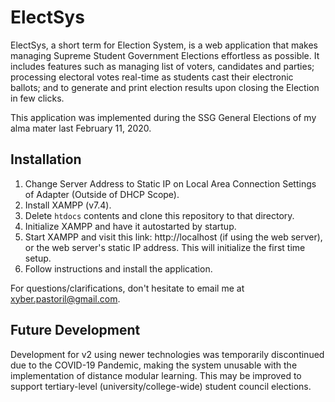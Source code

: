 # ElectSys

ElectSys, a short term for Election System, is a web application that makes managing Supreme Student Government Elections effortless as possible. It includes features such as managing list of voters, candidates and parties; processing electoral votes real-time as students cast their electronic ballots; and to generate and print election results upon closing the Election in few clicks.

This application was implemented during the SSG General Elections of my alma mater last February 11, 2020. 

## Installation

1. Change Server Address to Static IP on Local Area Connection Settings of Adapter (Outside of DHCP Scope).
2. Install XAMPP (v7.4).
3. Delete `htdocs` contents and clone this repository to that directory.
4. Initialize XAMPP and have it autostarted by startup.
5. Start XAMPP and visit this link: http://localhost (if using the web server), or the web server's static IP address. This will initialize the first time setup.
6. Follow instructions and install the application.

For questions/clarifications, don't hesitate to email me at xyber.pastoril@gmail.com.

## Future Development
Development for v2 using newer technologies was temporarily discontinued due to the COVID-19 Pandemic, making the system unusable with the implementation of distance modular learning. This may be improved to support tertiary-level (university/college-wide) student council elections.
